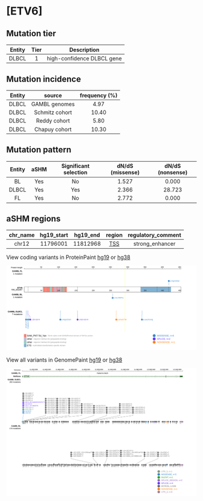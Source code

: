 # [ETV6]

## Mutation tier

|Entity|Tier|Description               |
|:------:|:----:|--------------------------|
|DLBCL |1   |high-confidence DLBCL gene|
## Mutation incidence

|Entity|source        |frequency (%)|
|:------:|:--------------:|:-------------:|
|DLBCL |GAMBL genomes | 4.97        |
|DLBCL |Schmitz cohort|10.40        |
|DLBCL |Reddy cohort  | 5.80        |
|DLBCL |Chapuy cohort |10.30        |

## Mutation pattern

|Entity|aSHM|Significant selection|dN/dS (missense)|dN/dS (nonsense)|
|:------:|:----:|:---------------------:|:----------------:|:----------------:|
|BL    |Yes |No                   |1.527           | 0.000          |
|DLBCL |Yes |Yes                  |2.366           |28.723          |
|FL    |Yes |No                   |2.772           | 0.000          |

## aSHM regions

|chr_name|hg19_start|hg19_end|region                                                                                    |regulatory_comment|
|:--------:|:----------:|:--------:|:------------------------------------------------------------------------------------------:|:------------------:|
|chr12   |11796001  |11812968|[TSS](https://genome.ucsc.edu/s/rdmorin/GAMBL%20hg19?position=chr12%3A11796001%2D11812968)|strong_enhancer   |



View coding variants in ProteinPaint [hg19](https://www.bcgsc.ca/downloads/morinlab/GAMBL/test/genes/ETV6_protein.html)  or [hg38](https://www.bcgsc.ca/downloads/morinlab/GAMBL/test/genes/ETV6_protein_hg38.html)

![image](images/proteinpaint/ETV6_NM_001987.svg)

View all variants in GenomePaint [hg19](https://www.bcgsc.ca/downloads/morinlab/GAMBL/test/genes/ETV6.html)  or [hg38](https://www.bcgsc.ca/downloads/morinlab/GAMBL/test/genes/ETV6_hg38.html)

![image](images/proteinpaint/ETV6.svg)
